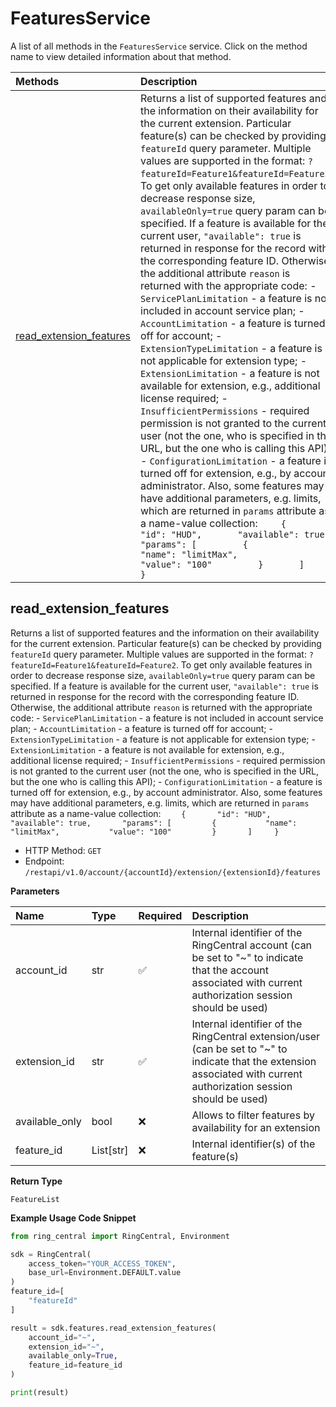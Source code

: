 # FeaturesService

A list of all methods in the `FeaturesService` service. Click on the method name to view detailed information about that method.

| Methods                                             | Description                                                                                                                                                                                                                                                                                                                                                                                                                                                                                                                                                                                                                                                                                                                                                                                                                                                                                                                                                                                                                                                                                                                                                                                                                                                                                                                                                                                                                                                                                                                                              |
| :-------------------------------------------------- | :------------------------------------------------------------------------------------------------------------------------------------------------------------------------------------------------------------------------------------------------------------------------------------------------------------------------------------------------------------------------------------------------------------------------------------------------------------------------------------------------------------------------------------------------------------------------------------------------------------------------------------------------------------------------------------------------------------------------------------------------------------------------------------------------------------------------------------------------------------------------------------------------------------------------------------------------------------------------------------------------------------------------------------------------------------------------------------------------------------------------------------------------------------------------------------------------------------------------------------------------------------------------------------------------------------------------------------------------------------------------------------------------------------------------------------------------------------------------------------------------------------------------------------------------------- |
| [read_extension_features](#read_extension_features) | Returns a list of supported features and the information on their availability for the current extension. Particular feature(s) can be checked by providing `featureId` query parameter. Multiple values are supported in the format: `?featureId=Feature1&featureId=Feature2`. To get only available features in order to decrease response size, `availableOnly=true` query param can be specified. If a feature is available for the current user, `"available": true` is returned in response for the record with the corresponding feature ID. Otherwise, the additional attribute `reason` is returned with the appropriate code: - `ServicePlanLimitation` - a feature is not included in account service plan; - `AccountLimitation` - a feature is turned off for account; - `ExtensionTypeLimitation` - a feature is not applicable for extension type; - `ExtensionLimitation` - a feature is not available for extension, e.g., additional license required; - `InsufficientPermissions` - required permission is not granted to the current user (not the one, who is specified in the URL, but the one who is calling this API); - `ConfigurationLimitation` - a feature is turned off for extension, e.g., by account administrator. Also, some features may have additional parameters, e.g. limits, which are returned in `params` attribute as a name-value collection: `    {       "id": "HUD",       "available": true,       "params": [         {           "name": "limitMax",           "value": "100"         }       ]     }` |

## read_extension_features

Returns a list of supported features and the information on their availability for the current extension. Particular feature(s) can be checked by providing `featureId` query parameter. Multiple values are supported in the format: `?featureId=Feature1&featureId=Feature2`. To get only available features in order to decrease response size, `availableOnly=true` query param can be specified. If a feature is available for the current user, `"available": true` is returned in response for the record with the corresponding feature ID. Otherwise, the additional attribute `reason` is returned with the appropriate code: - `ServicePlanLimitation` - a feature is not included in account service plan; - `AccountLimitation` - a feature is turned off for account; - `ExtensionTypeLimitation` - a feature is not applicable for extension type; - `ExtensionLimitation` - a feature is not available for extension, e.g., additional license required; - `InsufficientPermissions` - required permission is not granted to the current user (not the one, who is specified in the URL, but the one who is calling this API); - `ConfigurationLimitation` - a feature is turned off for extension, e.g., by account administrator. Also, some features may have additional parameters, e.g. limits, which are returned in `params` attribute as a name-value collection: `    {       "id": "HUD",       "available": true,       "params": [         {           "name": "limitMax",           "value": "100"         }       ]     }`

- HTTP Method: `GET`
- Endpoint: `/restapi/v1.0/account/{accountId}/extension/{extensionId}/features`

**Parameters**

| Name           | Type      | Required | Description                                                                                                                                                           |
| :------------- | :-------- | :------- | :-------------------------------------------------------------------------------------------------------------------------------------------------------------------- |
| account_id     | str       | ✅       | Internal identifier of the RingCentral account (can be set to "~" to indicate that the account associated with current authorization session should be used)          |
| extension_id   | str       | ✅       | Internal identifier of the RingCentral extension/user (can be set to "~" to indicate that the extension associated with current authorization session should be used) |
| available_only | bool      | ❌       | Allows to filter features by availability for an extension                                                                                                            |
| feature_id     | List[str] | ❌       | Internal identifier(s) of the feature(s)                                                                                                                              |

**Return Type**

`FeatureList`

**Example Usage Code Snippet**

```python
from ring_central import RingCentral, Environment

sdk = RingCentral(
    access_token="YOUR_ACCESS_TOKEN",
    base_url=Environment.DEFAULT.value
)
feature_id=[
    "featureId"
]

result = sdk.features.read_extension_features(
    account_id="~",
    extension_id="~",
    available_only=True,
    feature_id=feature_id
)

print(result)
```

<!-- This file was generated by liblab | https://liblab.com/ -->
